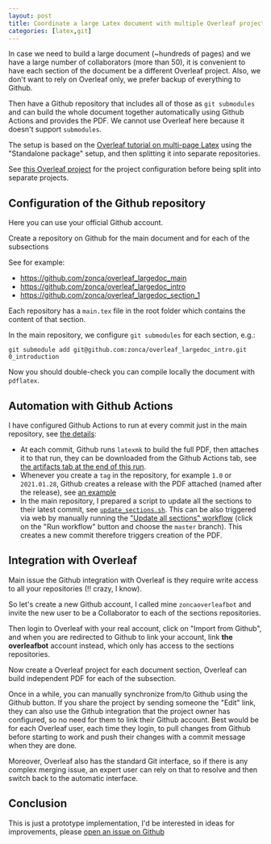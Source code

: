 ```yaml
---
layout: post
title: Coordinate a large Latex document with multiple Overleaf projects and Github
categories: [latex,git]
---
```


In case we need to build a large document (~hundreds of pages) and we have a large number of collaborators (more than 50), it is convenient to have each section of the document be a
different Overleaf project. Also, we don't want to rely on Overleaf only, we prefer backup of everything to Github.

Then have a Github repository that includes all of those as `git submodules` and can build the whole document together automatically using Github Actions and provides the PDF. We cannot use Overleaf here because it doesn't support `submodules`.

The setup is based on the [Overleaf tutorial on multi-page Latex](https://www.overleaf.com/learn/latex/Multi-file_LaTeX_projects#The_standalone_package) using the "Standalone package" setup, and then splitting it into separate repositories.

See [this Overleaf project](https://www.overleaf.com/read/xfcwyzncxhjh) for the project configuration before being split into separate projects.

## Configuration of the Github repository

Here you can use your official Github account.

Create a repository on Github for the main document and for each of the subsections

See for example:

* <https://github.com/zonca/overleaf_largedoc_main>
* <https://github.com/zonca/overleaf_largedoc_intro>
* <https://github.com/zonca/overleaf_largedoc_section_1>

Each repository has a `main.tex` file in the root folder which contains the
content of that section.

In the main repository, we configure `git submodules` for each section, e.g.:

    git submodule add git@github.com:zonca/overleaf_largedoc_intro.git 0_introduction

Now you should double-check you can compile locally the document with `pdflatex`.

## Automation with Github Actions

I have configured Github Actions to run at every commit just in the main repository, see [the details](https://github.com/zonca/overleaf_largedoc_main/blob/master/.github/workflows/build_latex.yml):

* At each commit, Github runs `latexmk` to build the full PDF, then attaches it to that run, they can be downloaded from the Github Actions tab, see [the artifacts tab at the end of this run](https://github.com/zonca/overleaf_largedoc_main/actions/runs/519568514).
* Whenever you create a `tag` in the repository, for example `1.0` or `2021.01.28`, Github creates a release with the PDF attached (named after the release), see [an example](https://github.com/zonca/overleaf_largedoc_main/releases/tag/2021.01.28)
* In the main repository, I prepared a script to update all the sections to their latest commit, see [`update_sections.sh`](https://github.com/zonca/overleaf_largedoc_main/blob/master/update_sections.sh). This can be also triggered via web by manually running the ["Update all sections" workflow](https://github.com/zonca/overleaf_largedoc_main/actions?query=workflow%3A%22Update+all+sections%22) (click on the "Run workflow" button and choose the `master` branch). This creates a new commit therefore triggers creation of the PDF.

## Integration with Overleaf

Main issue the Github integration with Overleaf is they require write access to all your repositories (!! crazy, I know).

So let's create a new Github account, I called mine `zoncaoverleafbot` and invite the new user to be a Collaborator to each of the sections repositories.

Then login to Overleaf with your real account, click on "Import from Github", and when you are redirected to Github to link your account, link **the overleafbot** account instead, which only has access to the sections repositories.

Now create a Overleaf project for each document section, Overleaf can build independent PDF for each of the subsection.

Once in a while, you can manually synchronize from/to Github using the Github button.
If you share the project by sending someone the "Edit" link, they can also use the Github integration that the project owner has configured, so no need for them to link their Github account.
Best would be for each Overleaf user, each time they login, to pull changes from Github before starting to work and push their changes with a commit message when they are done.


Moreover, Overleaf also has the standard Git interface, so if there is any complex merging issue, an expert user can rely on that to resolve and then switch back to the automatic interface.

## Conclusion

This is just a prototype implementation, I'd be interested in ideas for improvements, please [open an issue on Github](https://github.com/zonca/overleaf_largedoc_main/issues)
